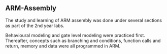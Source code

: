 ## ARM-Assembly

The study and learning of ARM assembly was done under several sections as part of the 2nd year labs. 

Behavioural modeling and gate level modeling were practiced first. Thereafter, concepts such as branching and conditions, function calls and return, memory and data were all programmed in ARM.  
